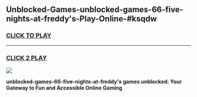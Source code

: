 
## Unblocked-Games-unblocked-games-66-five-nights-at-freddy's-Play-Online-#ksqdw
<h3>
<a href="https://premium.freeplayer.one?title=unblocked-games-66-five-nights-at-freddy's&ref=24F">CLICK TO PLAY</a></h3>
<hr>

<h3>
<a href="https://premium.freeplayer.one?title=unblocked-games-66-five-nights-at-freddy's&ref=24F">CLICK 2 PLAY</a>
  
</h3>

<a href="https://premium.freeplayer.one?title=unblocked-games-66-five-nights-at-freddy's&ref=24F/"><img src="https://clearcache.store/games.png"></a>


**unblocked-games-66-five-nights-at-freddy's games unblocked: Your Gateway to Fun and Accessible Online Gaming**
